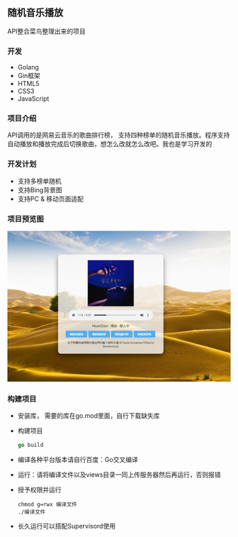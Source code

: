## 随机音乐播放
API整合菜鸟整理出来的项目

### 开发
- Golang
- Gin框架
- HTML5
- CSS3
- JavaScript

### 项目介绍
API调用的是网易云音乐的歌曲排行榜， 支持四种榜单的随机音乐播放。程序支持自动播放和播放完成后切换歌曲，想怎么改就怎么改吧。我也是学习开发的

### 开发计划

- 支持多榜单随机
- 支持Bing背景图
- 支持PC & 移动页面适配

### 项目预览图
![img.png](img.png)

### 构建项目

- 安装库， 需要的库在go.mod里面，自行下载缺失库

- 构建项目

  ```go
  go build
  ```

- 编译各种平台版本请自行百度：Go交叉编译

- 运行：请将编译文件以及views目录一同上传服务器然后再运行，否则报错

- 授予权限并运行

  ```shell
  chmod g=rwx 编译文件
  ./编译文件
  ```

  

- 长久运行可以搭配Supervisord使用
